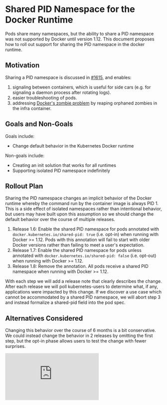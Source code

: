 # Shared PID Namespace for the Docker Runtime

Pods share many namespaces, but the ability to share a PID namespace was not
supported by Docker until version 1.12. This document proposes how to roll out
support for sharing the PID namespace in the docker runtime.

## Motivation

Sharing a PID namespace is discussed in [#1615](https://issues.k8s.io/1615),
and enables:

  1. signaling between containers, which is useful for side cars (e.g. for
     signaling a daemon process after rotating logs).
  2. easier troubleshooting of pods.
  3. addressing [Docker's zombie problem][1] by reaping orphaned zombies in the
     infra container.

## Goals and Non-Goals

Goals include:
  - Change default behavior in the Kubernetes Docker runtime

Non-goals include:
  - Creating an init solution that works for all runtimes
  - Supporting isolated PID namespace indefinitely

## Rollout Plan

Sharing the PID namespace changes an implicit behavior of the Docker runtime
whereby the command run by the container image is always PID 1. This is a side
effect of isolated namespaces rather than intentional behavior, but users may
have built upon this assumption so we should change the default behavior over
the course of multiple releases.

  1. Release 1.6: Enable the shared PID namespace for pods annotated with
     `docker.kubernetes.io/shared-pid: true` (i.e. opt-in) when running with
     Docker >= 1.12. Pods with this annotation will fail to start with older
     Docker versions rather than failing to meet a user's expectation.
  2. Release 1.7: Enable the shared PID namespace for pods unless annotated
     with `docker.kubernetes.io/shared-pid: false` (i.e. opt-out) when running
     with Docker >= 1.12.
  3. Release 1.8: Remove the annotation. All pods receive a shared PID
     namespace when running with Docker >= 1.12.

With each step we will add a release note that clearly describes the change.
After each release we will poll kubernetes-users to determine what, if any,
applications were impacted by this change. If we discover a use case which
cannot be accommodated by a shared PID namespace, we will abort step 3 and
instead formalize a shared-pid field into the pod spec.

## Alternatives Considered

Changing this behavior over the course of 6 months is a bit conservative. We
could instead change the behavior in 2 releases by omitting the first step, but
the opt-in phase allows users to test the change with fewer surprises.

[1]: https://blog.phusion.nl/2015/01/20/docker-and-the-pid-1-zombie-reaping-problem/


<!-- BEGIN MUNGE: GENERATED_ANALYTICS -->
[![Analytics](https://kubernetes-site.appspot.com/UA-36037335-10/GitHub/docs/proposals/pod-pid-namespace.md?pixel)]()
<!-- END MUNGE: GENERATED_ANALYTICS -->
